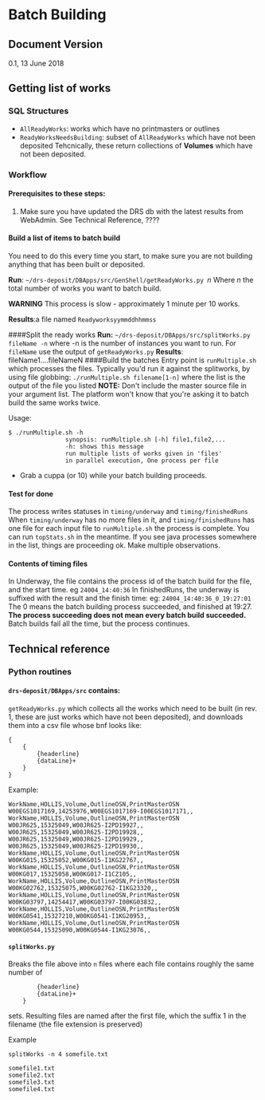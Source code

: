 # Batch Building
## Document Version
0.1,  13 June 2018
## Getting list of works
### SQL Structures
* `AllReadyWorks`: works which have no printmasters or outlines
* `ReadyWorksNeedsBuilding`: subset of `AllReadyWorks` which have not been deposited
Tehcnically, these return collections of __Volumes__ which have not been deposited.

### Workflow
#### Prerequisites to these steps:
1. Make sure you have updated the DRS db with the latest results from WebAdmin.
See Technical Reference, ????

#### Build a list of items to batch build
You need to do this every time you start, to make sure you are not building anything that has been built or deposited.

**Run**: `~/drs-deposit/DBApps/src/GenShell/getReadyWorks.py `_n_
Where _n_ the total number of works you want to batch build.

__WARNING__ This process is slow - approximately 1 minute per 10 works.

**Results**:a file named `Readyworksyymmddhhmmss`

####Split the ready works
**Run:** `~/drs-deposit/DBApps/src/splitWorks.py fileName -n` where -n is the number of instances you want to run. For `fileName` use the output of `getReadyWorks.py`
**Results**: fileName1....fileNameN
####Build the batches
Entry point is `runMultiple.sh` which processes the files.
Typically you'd run it against the splitworks, by using file globbing:
`./runMultiple.sh filename[1-n]` where the list is the output of the file you listed
**NOTE:** Don't include the master source file in your argument list. The platform won't know that you're asking it to batch build the same works twice.

Usage:
```
$ ./runMultiple.sh -h
                synopsis: runMultiple.sh [-h] file1,file2,...
                -h: shows this message
                run multiple lists of works given in 'files'
                in parallel execution, One process per file
```

+ Grab a cuppa (or 10) while your batch building proceeds.

#### Test for done
The process writes statuses in `timing/underway` and `timing/finishedRuns`
When `timing/underway` has no more files in it, and `timing/finishedRuns` has one file for each input file to `runMultiple.sh` the process is complete.
You can run `topStats.sh` in the meantime. If you see java processes somewhere in the list, things are proceeding ok. Make multiple observations.

#### Contents of timing files
In Underway, the file contains the process id of the batch build for the file, and the start time.
eg `24004_14:40:36`
In finishedRuns, the underway is suffixed with the result and the finish time:
eg: `24004_14:40:36_0_19:27:01` The 0 means the batch building process succeeded, and finished at 19:27. **The process succeeding does not mean every batch build succeeded.** Batch builds fail all the time, but the process continues.
## Technical reference
### Python routines
#### `drs-deposit/DBApps/src` contains:
`getReadyWorks.py` which collects all the works which need to be built (in rev. 1, these are just works which have not been deposited), and downloads them into a csv file whose bnf looks like:
```
{
    {
        {headerline}
        {dataLine}+
    }
}
```

Example:
```
WorkName,HOLLIS,Volume,OutlineOSN,PrintMasterOSN
W00EGS1017169,14253976,W00EGS1017169-I00EGS1017171,,
WorkName,HOLLIS,Volume,OutlineOSN,PrintMasterOSN
W00JR625,15325049,W00JR625-I2PD19927,,
W00JR625,15325049,W00JR625-I2PD19928,,
W00JR625,15325049,W00JR625-I2PD19929,,
W00JR625,15325049,W00JR625-I2PD19930,,
WorkName,HOLLIS,Volume,OutlineOSN,PrintMasterOSN
W00KG015,15325052,W00KG015-I1KG22767,,
WorkName,HOLLIS,Volume,OutlineOSN,PrintMasterOSN
W00KG017,15325058,W00KG017-I1CZ105,,
WorkName,HOLLIS,Volume,OutlineOSN,PrintMasterOSN
W00KG02762,15325075,W00KG02762-I1KG23320,,
WorkName,HOLLIS,Volume,OutlineOSN,PrintMasterOSN
W00KG03797,14254417,W00KG03797-I00KG03832,,
WorkName,HOLLIS,Volume,OutlineOSN,PrintMasterOSN
W00KG0541,15327210,W00KG0541-I1KG20953,,
WorkName,HOLLIS,Volume,OutlineOSN,PrintMasterOSN
W00KG0544,15325090,W00KG0544-I1KG23076,,
```

#### `splitWorks.py`
Breaks the file above into `n` files where each file contains roughly the same number of
``` {
        {headerline}
        {dataLine}+
    }
```
sets.
Resulting files are named after the first file, which the suffix 1 in the filename
(the file extension is preserved)

Example
```
splitWorks -n 4 somefile.txt

somefile1.txt
somefile2.txt
somefile3.txt
somefile4.txt
```
